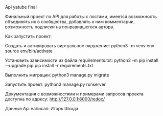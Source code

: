 Api yatube final

Финальный проект по API для работы с постами, имеется возможность
объединять их в сообщества, добавлять к ним комментарии, возможность подписки
на понравившегося автора.

Как запустить проект:

Cоздать и активировать виртуальное окружение:
python3 -m venv env
source env/bin/activate

Установить зависимости из файла requirements.txt:
python3 -m pip install --upgrade pip
pip install -r requirements.txt

Выполнить миграции:
python3 manage.py migrate

Запустить проект:
python3 manage.py runserver


Документация с возможностями и примерами запросов проекта доступна
по адресу: http://127.0.0.1:8000/redoc/


Данный Api написал: Игорь Шкода 
